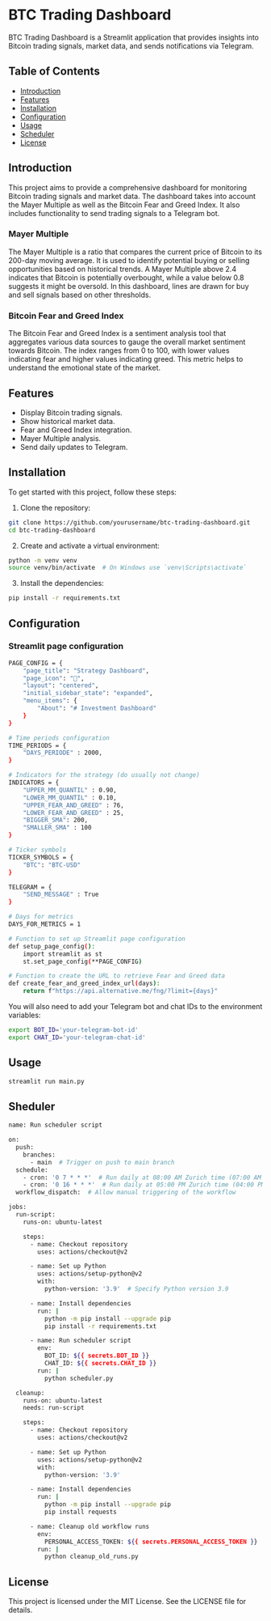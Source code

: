 # BTC Trading Dashboard

BTC Trading Dashboard is a Streamlit application that provides insights into Bitcoin trading signals, market data, and sends notifications via Telegram.

## Table of Contents

- [Introduction](#introduction)
- [Features](#features)
- [Installation](#installation)
- [Configuration](#configuration)
- [Usage](#usage)
- [Scheduler](#scheduler)
- [License](#license)

## Introduction

This project aims to provide a comprehensive dashboard for monitoring Bitcoin trading signals and market data. The dashboard takes into account the Mayer Multiple as well as the Bitcoin Fear and Greed Index. It also includes functionality to send trading signals to a Telegram bot.

### Mayer Multiple

The Mayer Multiple is a ratio that compares the current price of Bitcoin to its 200-day moving average. It is used to identify potential buying or selling opportunities based on historical trends. A Mayer Multiple above 2.4 indicates that Bitcoin is potentially overbought, while a value below 0.8 suggests it might be oversold. In this dashboard, lines are drawn for buy and sell signals based on other thresholds.

### Bitcoin Fear and Greed Index

The Bitcoin Fear and Greed Index is a sentiment analysis tool that aggregates various data sources to gauge the overall market sentiment towards Bitcoin. The index ranges from 0 to 100, with lower values indicating fear and higher values indicating greed. This metric helps to understand the emotional state of the market.

## Features

- Display Bitcoin trading signals.
- Show historical market data.
- Fear and Greed Index integration.
- Mayer Multiple analysis.
- Send daily updates to Telegram.

## Installation

To get started with this project, follow these steps:

1. Clone the repository:
```sh
git clone https://github.com/yourusername/btc-trading-dashboard.git
cd btc-trading-dashboard
```

2. Create and activate a virtual environment:
```sh
python -m venv venv
source venv/bin/activate  # On Windows use `venv\Scripts\activate`
```

3. Install the dependencies:
```sh
pip install -r requirements.txt
```

## Configuration
### Streamlit page configuration
```sh
PAGE_CONFIG = {
    "page_title": "Strategy Dashboard",
    "page_icon": "🧊",
    "layout": "centered",
    "initial_sidebar_state": "expanded",
    "menu_items": {
        "About": "# Investment Dashboard"
    }
}

# Time periods configuration
TIME_PERIODS = {
    "DAYS_PERIODE" : 2000,
}

# Indicators for the strategy (do usually not change)
INDICATORS = {
    "UPPER_MM_QUANTIL" : 0.90,
    "LOWER_MM_QUANTIL" : 0.10,
    "UPPER_FEAR_AND_GREED" : 76,
    "LOWER_FEAR_AND_GREED" : 25,  
    "BIGGER_SMA": 200,
    "SMALLER_SMA" : 100
}

# Ticker symbols
TICKER_SYMBOLS = {
    "BTC": "BTC-USD"
}

TELEGRAM = {
    "SEND_MESSAGE" : True
}

# Days for metrics
DAYS_FOR_METRICS = 1

# Function to set up Streamlit page configuration
def setup_page_config():
    import streamlit as st
    st.set_page_config(**PAGE_CONFIG)

# Function to create the URL to retrieve Fear and Greed data
def create_fear_and_greed_index_url(days):
    return f"https://api.alternative.me/fng/?limit={days}"
```

You will also need to add your Telegram bot and chat IDs to the environment variables:
```sh
export BOT_ID='your-telegram-bot-id'
export CHAT_ID='your-telegram-chat-id'
```


## Usage
```sh
streamlit run main.py
```

## Sheduler
```sh
name: Run scheduler script

on:
  push:
    branches:
      - main  # Trigger on push to main branch
  schedule:
    - cron: '0 7 * * *'  # Run daily at 08:00 AM Zurich time (07:00 AM UTC)
    - cron: '0 16 * * *'  # Run daily at 05:00 PM Zurich time (04:00 PM UTC)
  workflow_dispatch:  # Allow manual triggering of the workflow

jobs:
  run-script:
    runs-on: ubuntu-latest

    steps:
      - name: Checkout repository
        uses: actions/checkout@v2

      - name: Set up Python
        uses: actions/setup-python@v2
        with:
          python-version: '3.9'  # Specify Python version 3.9

      - name: Install dependencies
        run: |
          python -m pip install --upgrade pip
          pip install -r requirements.txt

      - name: Run scheduler script
        env:
          BOT_ID: ${{ secrets.BOT_ID }}
          CHAT_ID: ${{ secrets.CHAT_ID }}
        run: |
          python scheduler.py

  cleanup:
    runs-on: ubuntu-latest
    needs: run-script

    steps:
      - name: Checkout repository
        uses: actions/checkout@v2

      - name: Set up Python
        uses: actions/setup-python@v2
        with:
          python-version: '3.9'

      - name: Install dependencies
        run: |
          python -m pip install --upgrade pip
          pip install requests

      - name: Cleanup old workflow runs
        env:
          PERSONAL_ACCESS_TOKEN: ${{ secrets.PERSONAL_ACCESS_TOKEN }}  # Use the new secret name
        run: |
          python cleanup_old_runs.py
```
## License
This project is licensed under the MIT License. See the LICENSE file for details.
